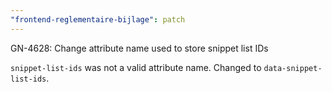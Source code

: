 ```yaml
---
"frontend-reglementaire-bijlage": patch
---
```


GN-4628: Change attribute name used to store snippet list IDs

`snippet-list-ids` was not a valid attribute name. Changed to `data-snippet-list-ids`.  
